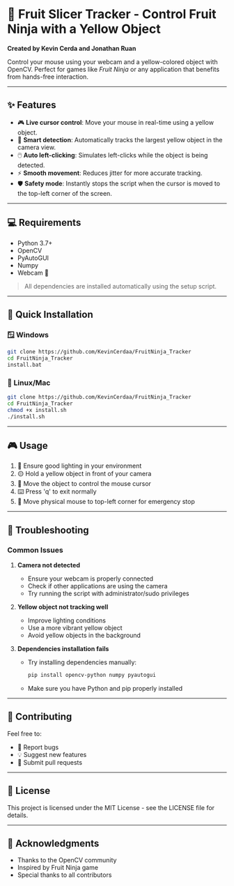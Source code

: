 # 🍌 Fruit Slicer Tracker - Control Fruit Ninja with a Yellow Object  
**Created by Kevin Cerda and Jonathan Ruan**

Control your mouse using your webcam and a yellow-colored object with OpenCV. Perfect for games like *Fruit Ninja* or any application that benefits from hands-free interaction.

---

## ✨ Features

- 🎮 **Live cursor control**: Move your mouse in real-time using a yellow object.
- 🎯 **Smart detection**: Automatically tracks the largest yellow object in the camera view.
- 🖱️ **Auto left-clicking**: Simulates left-clicks while the object is being detected.
- ⚡ **Smooth movement**: Reduces jitter for more accurate tracking.
- 🛡️ **Safety mode**: Instantly stops the script when the cursor is moved to the top-left corner of the screen.

---

## 💻 Requirements

- Python 3.7+
- OpenCV
- PyAutoGUI
- Numpy
- Webcam 📸

> All dependencies are installed automatically using the setup script.

---

## 🚀 Quick Installation

### 🪟 Windows
```bash
git clone https://github.com/KevinCerdaa/FruitNinja_Tracker
cd FruitNinja_Tracker
install.bat
```

### 🐧 Linux/Mac
```bash
git clone https://github.com/KevinCerdaa/FruitNinja_Tracker
cd FruitNinja_Tracker
chmod +x install.sh
./install.sh
```

---

## 🎮 Usage

1. 🔆 Ensure good lighting in your environment
2. 🟡 Hold a yellow object in front of your camera
3. 🎯 Move the object to control the mouse cursor
4. ⌨️ Press 'q' to exit normally
5. 🛑 Move physical mouse to top-left corner for emergency stop

---

## 🔧 Troubleshooting

### Common Issues

1. **Camera not detected**
   - Ensure your webcam is properly connected
   - Check if other applications are using the camera
   - Try running the script with administrator/sudo privileges

2. **Yellow object not tracking well**
   - Improve lighting conditions
   - Use a more vibrant yellow object
   - Avoid yellow objects in the background

3. **Dependencies installation fails**
   - Try installing dependencies manually:
     ```bash
     pip install opencv-python numpy pyautogui
     ```
   - Make sure you have Python and pip properly installed

---

## 🤝 Contributing

Feel free to:
- 🐛 Report bugs
- 💡 Suggest new features
- 🔧 Submit pull requests

---

## 📜 License

This project is licensed under the MIT License - see the LICENSE file for details.

---

## 🙏 Acknowledgments

- Thanks to the OpenCV community
- Inspired by Fruit Ninja game
- Special thanks to all contributors
